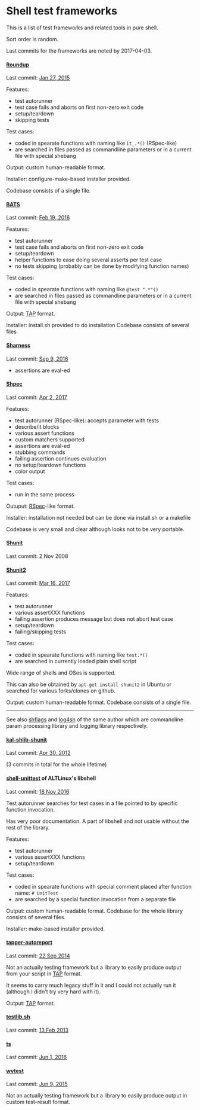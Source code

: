 Shell test frameworks
=====================

This is a list of test frameworks and related tools in pure shell.

Sort order is random.

Last commits for the frameworks are noted by 2017-04-03.

#### [Roundup](http://github.com/bmizerany/roundup)

Last commit: [Jan 27, 2015](https://github.com/bmizerany/roundup/commits/master)

Features:
* test autorunner
* test case fails and aborts on first non-zero exit code
* setup/teardown
* skipping tests

Test cases:
* coded in spearate functions with naming like `it_.*()` (RSpec-like)
* are searched in files passed as commandline parameters or in a current file with special shebang

Output: custom human-readable format.

Installer: configure-make-based installer provided.

Codebase consists of a single file.

#### [BATS](http://github.com/sstephenson/bats)

Last commit: [Feb 19, 2016](https://github.com/sstephenson/bats/commits/master)

Features:
* test autorunner
* test case fails and aborts on first non-zero exit code
* setup/teardown
* helper functions to ease doing several asserts per test case
* no tests skipping (probably can be done by modifying function names)

Test cases:
* coded in spearate functions with naming like `@test ".*"()`
* are searched in files passed as commandline parameters or in a current file with special shebang

Output: [TAP](http://en.wikipedia.org/wiki/Test_Anything_Protocol) format.

Installer: install.sh provided to do installation
Codebase consists of several files

#### [Sharness](https://github.com/chriscool/sharness)

Last commit: [Sep 9, 2016](https://github.com/chriscool/sharness/commits/master)

* assertions are eval-ed

#### [Shpec](https://github.com/shpec/shpec)

Last commit: [Apr 2, 2017](https://github.com/rylnd/shpec/commits/master)

Features:
* test autorunner (RSpec-like): accepts parameter with tests
* describe/it blocks
* various assert functions
* custom matchers supported
* assertions are eval-ed
* stubbing commands
* failing assertion continues evaluation
* no setup/teardown functions
* color output

Test cases:
* run in the same process

Outuput: [RSpec](http://en.wikipedia.org/wiki/RSpec)-like format.

Installer: installation not needed but can be done via install.sh or a makefile

Codebase is very small and clear although looks not to be very portable.

#### [Shunit](http://shunit.sourceforge.net/)

Last commit: 2 Nov 2008


#### [Shunit2](https://github.com/kward/shunit2)

Last commit: [Mar 16, 2017](https://github.com/kward/shunit2/commits/master)

Features:
* test autorunner
* various assertXXX functions
* failing assertion produces message but does not abort test case
* setup/teardown
* failing/skipping tests

Test cases:
* coded in spearate functions with naming like `test.*()`
* are searched in currently loaded plain shell script

Wide range of shells and OSes is supported.

This can also be obtained by `apt-get install shunit2` in Ubuntu or searched for various forks/clones on github.

Output: custom human-readable format.
Codebase consists of a single file.

---
See also [shflags](http://code.google.com/p/shflags/) and [log4sh](https://sites.google.com/a/forestent.com/projects/log4sh)
of the same author which are commandline param processing library and logging library respectively.

#### [kal-shlib-shunit](https://github.com/vaab/kal-shlib-shunit)

Last commit: [Apr 30, 2012](https://github.com/vaab/kal-shlib-shunit/commits/master)

(3 commits in total for the whole lifetime)

#### [shell-unittest](http://git.altlinux.org/gears/l/libshell.git?p=libshell.git;a=summary) of ALTLinux's libshell

Last commit: [18 Nov 2016](http://git.altlinux.org/gears/l/libshell.git?p=libshell.git;a=log)

Test autorunner searches for test cases in a file pointed to by specific function invocation.

Has very poor documentation.
A part of libshell and not usable without the rest of the library.

Features:
* test autorunner
* various assertXXX functions
* setup/teardown

Test cases:
* coded in spearate functions with special comment placed after function name: `# UnitTest`
* are searched by a special function invocation from a separate file

Output: custom human-readable format.
Codebase for the whole library consists of several files.

Installer: make-based installer provided.

#### [tapper-autoreport](https://github.com/tapper/Tapper-autoreport) 

Last commit: [22 Sep 2014](https://github.com/tapper/Tapper-autoreport/commits/master)

Not an actually testing framework but a library to easily produce output from your script in [TAP](http://en.wikipedia.org/wiki/Test_Anything_Protocol) format.

It seems to carry much legacy stuff in it and I could not actually run it (although I didn't try very hard with it).

Output: [TAP](http://en.wikipedia.org/wiki/Test_Anything_Protocol) format.

#### [testlib.sh](https://gist.github.com/3877539)

Last commit: [13 Feb 2013](https://gist.github.com/rtomayko/3877539/revisions)

#### [ts](https://github.com/thinkerbot/ts)

Last commit: [Jun 1, 2016](https://github.com/thinkerbot/ts/commits/master)

#### [wvtest](https://github.com/apenwarr/wvtest)

Last commit: [Jun 9, 2015](https://github.com/apenwarr/wvtest/commits/master)

Not an actually testing framework but a library to easily produce output in custom test-result format.
